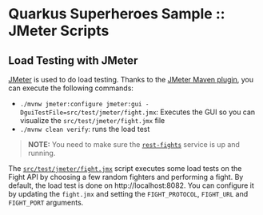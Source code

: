 # Quarkus Superheroes Sample :: JMeter Scripts

## Load Testing with JMeter

[JMeter](https://jmeter.apache.org/) is used to do load testing.
Thanks to the [JMeter Maven plugin](https://github.com/jmeter-maven-plugin/jmeter-maven-plugin), you can execute the following commands:

* `./mvnw jmeter:configure jmeter:gui -DguiTestFile=src/test/jmeter/fight.jmx`: Executes the GUI so you can visualize the `src/test/jmeter/fight.jmx` file
* `./mvnw clean verify`: runs the load test

> **NOTE:** You need to make sure the [`rest-fights`](../rest-fights) service is up and running.

The [`src/test/jmeter/fight.jmx`](jmeter/src/test/jmeter/fight.jmx) script executes some load tests on the Fight API by choosing a few random fighters and performing a fight.
By default, the load test is done on http://localhost:8082.
You can configure it by updating the `fight.jmx` and setting the `FIGHT_PROTOCOL`, `FIGHT_URL` and `FIGHT_PORT` arguments.
